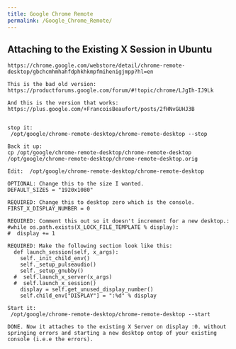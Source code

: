 ```yaml
---
title: Google Chrome Remote
permalink: /Google_Chrome_Remote/
---
```


Attaching to the Existing X Session in Ubuntu
---------------------------------------------

    https://chrome.google.com/webstore/detail/chrome-remote-desktop/gbchcmhmhahfdphkhkmpfmihenigjmpp?hl=en

    This is the bad old version: https://productforums.google.com/forum/#!topic/chrome/LJgIh-IJ9Lk

    And this is the version that works:
    https://plus.google.com/+FrancoisBeaufort/posts/2fHNvGUHJ3B


    stop it:
     /opt/google/chrome-remote-desktop/chrome-remote-desktop --stop

    Back it up:
    cp /opt/google/chrome-remote-desktop/chrome-remote-desktop /opt/google/chrome-remote-desktop/chrome-remote-desktop.orig

    Edit:  /opt/google/chrome-remote-desktop/chrome-remote-desktop

    OPTIONAL: Change this to the size I wanted.
    DEFAULT_SIZES = "1920x1080"

    REQUIRED: Change this to desktop zero which is the console.
    FIRST_X_DISPLAY_NUMBER = 0

    REQUIRED: Comment this out so it doesn't increment for a new desktop.:
    #while os.path.exists(X_LOCK_FILE_TEMPLATE % display):
    #  display += 1

    REQUIRED: Make the following section look like this:
      def launch_session(self, x_args):
        self._init_child_env()
        self._setup_pulseaudio()
        self._setup_gnubby()
      #  self.launch_x_server(x_args)
      #  self.launch_x_session()
        display = self.get_unused_display_number()
        self.child_env["DISPLAY"] = ":%d" % display

    Start it:
     /opt/google/chrome-remote-desktop/chrome-remote-desktop --start

    DONE. Now it attaches to the existing X Server on display :0. without springing errors and starting a new desktop ontop of your existing console (i.e.e the errors).﻿